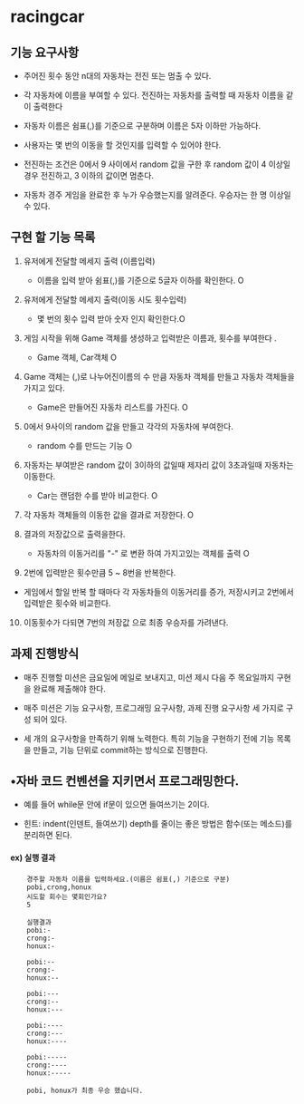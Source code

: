 # racingcar


##  기능 요구사항
- 주어진 횟수 동안 n대의 자동차는 전진 또는 멈출 수 있다.

- 각 자동차에 이름을 부여할 수 있다. 전진하는 자동차를 출력할 때 자동차 이름을 같이 출력한다

- 자동차 이름은 쉼표(,)를 기준으로 구분하며 이름은 5자 이하만 가능하다.

- 사용자는 몇 번의 이동을 할 것인지를 입력할 수 있어야 한다.
- 전진하는 조건은 0에서 9 사이에서 random 값을 구한 후 random 값이 4 이상일 경우          전진하고, 3 이하의 값이면 멈춘다.
- 자동차 경주 게임을 완료한 후 누가 우승했는지를 알려준다. 우승자는 한 명 이상일 수 있다.
 
 
## 구현 할 기능 목록

1. 유저에게 전달할 메세지 출력   (이름입력)
   - 이름을 입력 받아  쉼표(,)를 기준으로 5글자 이하를 확인한다. O

2. 유저에게 전달할 메세지 출력(이동 시도 횟수입력)
   - 몇 번의 횟수 입력 받아 숫자 인지 확인한다.O

3. 게임 시작을 위해 Game  객체를 생성하고 입력받은 이름과, 횟수를 부여한다 .
    - Game 객체, Car객체 O

4.  Game 객체는  (,)로 나누어진이름의 수 만큼 자동차 객체를 만들고 자동차 객체들을 가지고 있다. 
    - Game은 만들어진 자동차 리스트를 가진다. O

5. 0에서 9사이의 random 값을 만들고 각각의 자동차에 부여한다.
    - random 수를 만드는 기능 O  

6. 자동차는 부여받은 random 값이 3이하의 값일때 제자리 값이 3초과일때 자동차는 이동한다.
    - Car는 랜덤한 수를 받아 비교한다. O

7. 각 자동차 객체들의 이동한 값을 결과로 저장한다. O

8. 결과의 저장값으로 출력을한다.
     - 자동차의 이동거리를  "-" 로 변환 하여 가지고있는 객체를 출력 O

9. 2번에 입력받은 횟수만큼 5 ~ 8번을 반복한다.
  - 게임에서 할일 반복 할 때마다 각 자동차들의 이동거리를 증가, 저장시키고
   2번에서 입력받은 횟수와 비교한다.

10. 이동횟수가 다되면 7번의 저장값 으로 최종 우승자를 가려낸다.
  


## 과제 진행방식
- 매주 진행할 미션은 금요일에 메일로 보내지고, 미션 제시 다음 주 목요일까지 구현을 완료해 제출해야 한다.

- 매주 미션은 기능 요구사항, 프로그래밍 요구사항, 과제 진행 요구사항 세 가지로 구성 되어 있다.

- 세 개의 요구사항을 만족하기 위해 노력한다. 특히 기능을 구현하기 전에 기능 목록 을 만들고, 기능 단위로 commit하는 방식으로 진행한다.

## •자바 코드 컨벤션을 지키면서 프로그래밍한다.
- 예를 들어 while문 안에 if문이 있으면 들여쓰기는 2이다.

- 힌트: indent(인덴트, 들여쓰기) depth를 줄이는 좋은 방법은 함수(또는 메소드)를
        분리하면 된다.


#### ex) 실행 결과 
        
        경주할 자동차 이름을 입력하세요.(이름은 쉼표(,) 기준으로 구분)  
        pobi,crong,honux  
        시도할 회수는 몇회인가요?
        5  
           
        실행결과  
        pobi:-  
        crong:-  
        honux:-  
          
        pobi:--  
        crong:-  
        honux:--  
          
        pobi:---  
        crong:--  
        honux:---  
          
        pobi:----  
        crong:---  
        honux:----  
          
        pobi:-----  
        crong:----  
        honux:-----  
          
        pobi, honux가 최종 우승 했습니다.